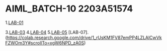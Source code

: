 # AIML_BATCH-10 2203A51574
1.[LAB-01](https://github.com/Varshithasri/AIML_BATCH-10/edit/main/README.md)

3.[LAB-03](https://github.com/Varshithasri/AIML_BATCH-10/edit/main/README.md)
4.[LAB-04](https://github.com/Varshithasri/AIML_BATCH-10/edit/main/README.md)
5.[LAB-05](https://github.com/Varshithasri/AIML_BATCH-10/edit/main/README.md)
[LAB-07].(https://colab.research.google.com/drive/1_rUsKM1FV87emPP4LZLAlCwVkFZWOm3Y#scrollTo=xgW6NPD_zA0S)
